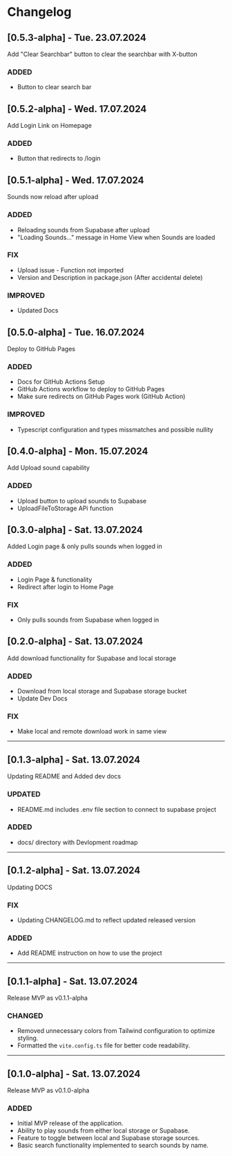 # Changelog

## [0.5.3-alpha] - Tue. 23.07.2024

Add "Clear Searchbar" button to clear the searchbar with X-button

### ADDED
- Button to clear search bar

## [0.5.2-alpha] - Wed. 17.07.2024

Add Login Link on Homepage

### ADDED
- Button that redirects to /login

## [0.5.1-alpha] - Wed. 17.07.2024

Sounds now reload after upload

### ADDED
- Reloading sounds from Supabase after upload
- "Loading Sounds..." message in Home View when Sounds are loaded

### FIX
- Upload issue - Function not imported
- Version and Description in package.json (After accidental delete)

### IMPROVED
- Updated Docs

## [0.5.0-alpha] - Tue. 16.07.2024

Deploy to GitHub Pages

### ADDED
- Docs for GitHub Actions Setup
- GitHub Actions workflow to deploy to GitHub Pages
- Make sure redirects on GitHub Pages work (GitHub Action)

### IMPROVED
- Typescript configuration and types missmatches and possible nullity

## [0.4.0-alpha] - Mon. 15.07.2024

Add Upload sound capability

### ADDED
- Upload button to upload sounds to Supabase
- UploadFileToStorage APi function

## [0.3.0-alpha] - Sat. 13.07.2024

Added Login page & only pulls sounds when logged in

### ADDED
- Login Page & functionality
- Redirect after login to Home Page

### FIX
- Only pulls sounds from Supabase when logged in


## [0.2.0-alpha] - Sat. 13.07.2024

Add download functionality for Supabase and local storage

### ADDED
- Download from local storage and Supabase storage bucket
- Update Dev Docs

### FIX
- Make local and remote download work in same view

---

## [0.1.3-alpha] - Sat. 13.07.2024

Updating README and Added dev docs

### UPDATED
- README.md includes .env file section to connect to supabase project

### ADDED
- docs/ directory with Devlopment roadmap

---

## [0.1.2-alpha] - Sat. 13.07.2024

Updating DOCS

### FIX
- Updating CHANGELOG.md to reflect updated released version

### ADDED
- Add README instruction on how to use the project

---

## [0.1.1-alpha] - Sat. 13.07.2024

Release MVP as v0.1.1-alpha

### CHANGED
- Removed unnecessary colors from Tailwind configuration to optimize styling.
- Formatted the `vite.config.ts` file for better code readability.

---

## [0.1.0-alpha] - Sat. 13.07.2024

Release MVP as v0.1.0-alpha

### ADDED
- Initial MVP release of the application.
- Ability to play sounds from either local storage or Supabase.
- Feature to toggle between local and Supabase storage sources.
- Basic search functionality implemented to search sounds by name.